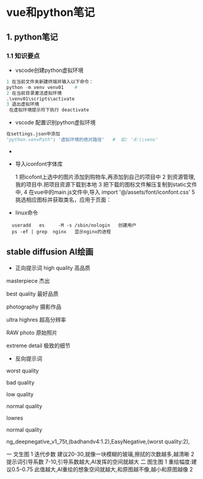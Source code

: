 # vue和python笔记

## 1. python笔记

### 1.1 知识要点

- vscode创建python虚拟环境

```python
1 在当前文件夹新建终端并输入以下命令：
python -m venv venv01    # 
2 在当前目录激活虚拟环境
.\venv01\scripts\activate
3 退出虚拟环境
 在虚拟环境提示符下执行 deactivate

```

- vscode 配置识别python虚拟环境

```python
在settings.json中添加
"python.venvPath": '虚拟环境的绝对路径'   #  如: 'd:\\venv'
```

-
- 导入iconfont字体库

  1 把icofont上选中的图片添加到购物车,再添加到自己的项目中
  2 到资源管理,我的项目中.把项目资源下载到本地
  3 把下载的图标文件解压复制到static文件中,
  4 在vue中的main.js文件中,导入 import '@/assets/font/iconfont.css'
  5  挑选相应图标并获取类名，应用于页面：<i class="iconfont icon-xxx"></i>

- linux命令
```
  useradd   es     -M -s /sbin/nologin   创建用户
  ps -ef | grep  nginx   显示nginx的进程  
```
 
## stable diffusion  AI绘画

- 正向提示词
high quality 高品质

masterpiece 杰出

best quality 最好品质

photography 摄影作品

ultra highres 超高分辨率

RAW photo 原始照片

extreme detail 极致的细节

- 反向提示词
  
worst quality

bad quality

low quality

normal quality

lowres

normal quality

ng_deepnegative_v1_75t,(badhandv4:1.2),EasyNegative,(worst quality:2),

一 文生图
1 迭代步数 建议20-30,就像一块模糊的玻璃,擦拭的次数越多,越清晰
2 提示词引导系数 7-10,引导系数越大,AI发挥的空间就越大
二 图生图
1 重绘幅度:建议0.5-0.75 此值越大,AI重绘的想象空间就越大,和原图越不像,越小和原图越像
2 